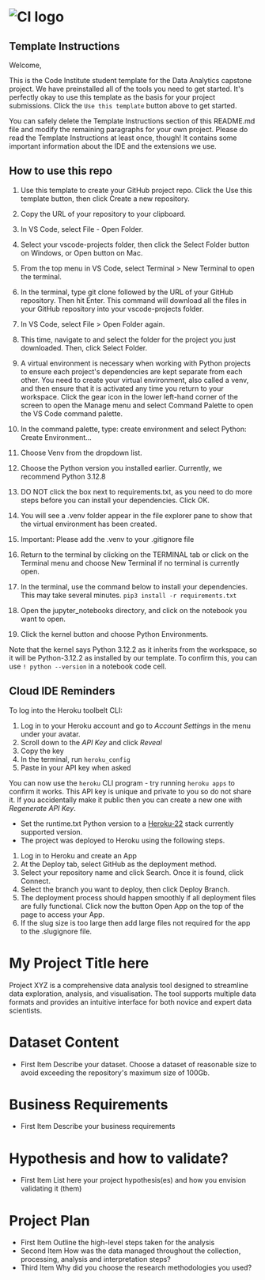 # ![CI logo](https://codeinstitute.s3.amazonaws.com/fullstack/ci_logo_small.png)

## Template Instructions

Welcome,

This is the Code Institute student template for the Data Analytics capstone project. We have preinstalled all of the tools you need to get started. It's perfectly okay to use this template as the basis for your project submissions. Click the `Use this template` button above to get started.

You can safely delete the Template Instructions section of this README.md file and modify the remaining paragraphs for your own project. Please do read the Template Instructions at least once, though! It contains some important information about the IDE and the extensions we use.

## How to use this repo

1. Use this template to create your GitHub project repo. Click the Use this template button, then click Create a new repository.

1. Copy the URL of your repository to your clipboard.

1. In VS Code, select File - Open Folder.

1. Select your vscode-projects folder, then click the Select Folder button on Windows, or Open button on Mac.

1. From the top menu in VS Code, select Terminal > New Terminal to open the terminal.

1. In the terminal, type git clone followed by the URL of your GitHub repository. Then hit Enter. This command will download all the files in your GitHub repository into your vscode-projects folder.

1. In VS Code, select File > Open Folder again.

1. This time, navigate to and select the folder for the project you just downloaded. Then, click Select Folder.

1. A virtual environment is necessary when working with Python projects to ensure each project's dependencies are kept separate from each other. You need to create your virtual environment, also called a venv, and then ensure that it is activated any time you return to your workspace.
Click the gear icon in the lower left-hand corner of the screen to open the Manage menu and select Command Palette to open the VS Code command palette.

1. In the command palette, type: create environment and select Python: Create Environment…

1. Choose Venv from the dropdown list.

1. Choose the Python version you installed earlier. Currently, we recommend Python 3.12.8

1. DO NOT click the box next to requirements.txt, as you need to do more steps before you can install your dependencies. Click OK.

1. You will see a .venv folder appear in the file explorer pane to show that the virtual environment has been created.

1. Important: Please add the .venv to your .gitignore file

1. Return to the terminal by clicking on the TERMINAL tab or click on the Terminal menu and choose New Terminal if no terminal is currently open.

1. In the terminal, use the command below to install your dependencies. This may take several minutes.
 `pip3 install -r requirements.txt`

1. Open the jupyter_notebooks directory, and click on the notebook you want to open.

1. Click the kernel button and choose Python Environments.

Note that the kernel says Python 3.12.2 as it inherits from the workspace, so it will be Python-3.12.2 as installed by our template. To confirm this, you can use `! python --version` in a notebook code cell.

## Cloud IDE Reminders

To log into the Heroku toolbelt CLI:

1. Log in to your Heroku account and go to _Account Settings_ in the menu under your avatar.
2. Scroll down to the _API Key_ and click _Reveal_
3. Copy the key
4. In the terminal, run `heroku_config`
5. Paste in your API key when asked

You can now use the `heroku` CLI program - try running `heroku apps` to confirm it works. This API key is unique and private to you so do not share it. If you accidentally make it public then you can create a new one with _Regenerate API Key_.

* Set the runtime.txt Python version to a [Heroku-22](https://devcenter.heroku.com/articles/python-support#supported-runtimes) stack currently supported version.
* The project was deployed to Heroku using the following steps.

1. Log in to Heroku and create an App
2. At the Deploy tab, select GitHub as the deployment method.
3. Select your repository name and click Search. Once it is found, click Connect.
4. Select the branch you want to deploy, then click Deploy Branch.
5. The deployment process should happen smoothly if all deployment files are fully functional. Click now the button Open App on the top of the page to access your App.
6. If the slug size is too large then add large files not required for the app to the .slugignore file.

# My  Project Title  here

Project XYZ is a comprehensive data analysis tool designed to streamline data exploration, analysis, and visualisation. The tool supports multiple data formats and provides an intuitive interface for both novice and expert data scientists.


# Dataset Content

- First Item Describe your dataset. Choose a dataset of reasonable size to avoid exceeding the repository's maximum size of 100Gb.


# Business Requirements

- First Item Describe your business requirements

# Hypothesis and how to validate?

- First Item List here your project hypothesis(es) and how you envision validating it (them)

# Project Plan

- First Item  Outline the high-level steps taken for the analysis
- Second Item How was the data managed throughout the collection, processing, analysis and interpretation steps?
- Third Item Why did you choose the research methodologies you used?

